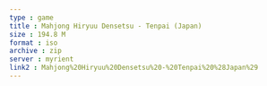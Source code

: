 ```yaml
---
type : game
title : Mahjong Hiryuu Densetsu - Tenpai (Japan)
size : 194.8 M
format : iso
archive : zip
server : myrient
link2 : Mahjong%20Hiryuu%20Densetsu%20-%20Tenpai%20%28Japan%29
---
```


